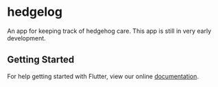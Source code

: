 # hedgelog

An app for keeping track of hedgehog care. This app is still in very early development.

## Getting Started

For help getting started with Flutter, view our online
[documentation](https://flutter.io/).
